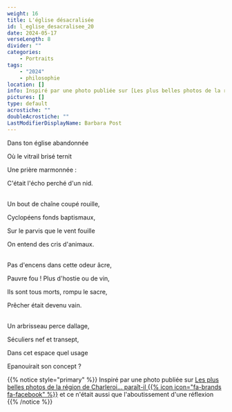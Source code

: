 ```yaml
---
weight: 16
title: L'église désacralisée
id: l_eglise_desacralisee_20
date: 2024-05-17
verseLength: 8
divider: ""
categories:
    - Portraits
tags:
    - "2024"
    - philosophie
location: []
info: Inspiré par une photo publiée sur [Les plus belles photos de la région de Charleroi... paraît-il {{% icon icon="fa-brands fa-facebook" %}}](https://www.facebook.com/groups/annie.ggoffaux) et ce n'était aussi que l'aboutissement d'une réflexion
pictures: []
type: default
acrostiche: ""
doubleAcrostiche: ""
LastModifierDisplayName: Barbara Post
---
```

Dans ton église abandonnée

Où le vitrail brisé ternit

Une prière marmonnée :

C'était l'écho perché d'un nid.

 \
Un bout de chaîne coupé rouille,

Cyclopéens fonds baptismaux,

Sur le parvis que le vent fouille

On entend des cris d'animaux.

 \
Pas d'encens dans cette odeur âcre,

Pauvre fou ! Plus d'hostie ou de vin,

Ils sont tous morts, rompu le sacre,

Prêcher était devenu vain.

 \
Un arbrisseau perce dallage,

Séculiers nef et transept,

Dans cet espace quel usage

Epanouirait son concept ?

<!-- FM:Snippet:Start data:{"id":"_simpleNotice","fields":[{"name":"content","value":"Inspiré par une photo publiée sur [Les plus belles photos de la région de Charleroi... paraît-il {{% icon icon=\"fa-brands fa-facebook\" %}}](https://www.facebook.com/groups/annie.ggoffaux) et ce n'était aussi que l'aboutissement d'une réflexion"}]} -->
{{% notice style="primary" %}}
Inspiré par une photo publiée sur [Les plus belles photos de la région de Charleroi... paraît-il {{% icon icon="fa-brands fa-facebook" %}}](https://www.facebook.com/groups/annie.ggoffaux) et ce n'était aussi que l'aboutissement d'une réflexion
{{% /notice %}}
<!-- FM:Snippet:End -->